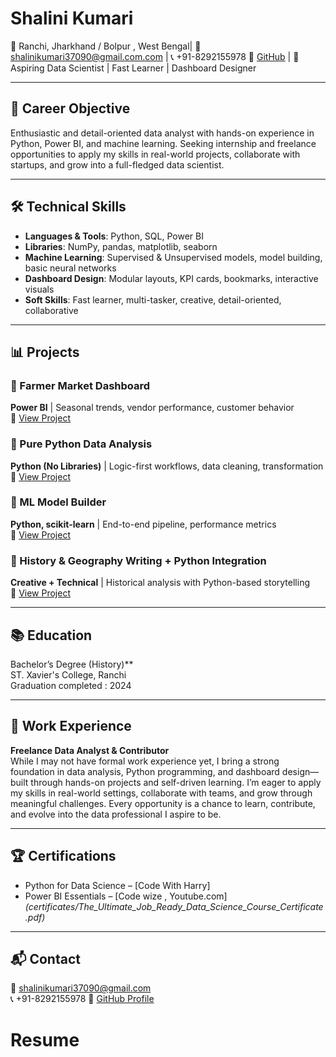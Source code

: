 # Shalini Kumari  
📍 Ranchi, Jharkhand / Bolpur , West Bengal| 📧 shalinikumari37090@gmail.com.com | 📞 +91-8292155978 
🔗 [GitHub](https://github.com/shalinikumari37090-source) | 💼 Aspiring Data Scientist | Fast Learner | Dashboard Designer

---

## 🎯 Career Objective

Enthusiastic and detail-oriented data analyst with hands-on experience in Python, Power BI, and machine learning. Seeking internship and freelance opportunities to apply my skills in real-world projects, collaborate with startups, and grow into a full-fledged data scientist.

---

## 🛠️ Technical Skills

- **Languages & Tools**: Python, SQL, Power BI  
- **Libraries**: NumPy, pandas, matplotlib, seaborn  
- **Machine Learning**: Supervised & Unsupervised models, model building, basic neural networks  
- **Dashboard Design**: Modular layouts, KPI cards, bookmarks, interactive visuals  
- **Soft Skills**: Fast learner, multi-tasker, creative, detail-oriented, collaborative

---

## 📊 Projects

### 🧺 Farmer Market Dashboard  
**Power BI** | Seasonal trends, vendor performance, customer behavior  
🔗 [View Project](https://github.com/shalinikumari37090-source/your-powerbi-repo)

### 🐍 Pure Python Data Analysis  
**Python (No Libraries)** | Logic-first workflows, data cleaning, transformation  
🔗 [View Project](https://github.com/shalinikumari37090-source/Data-analysis-using-pure-Python)

### 🤖 ML Model Builder  
**Python, scikit-learn** | End-to-end pipeline, performance metrics  
🔗 [View Project](https://github.com/shalinikumari37090-source/your-ml-repo)

### 🧠 History & Geography Writing + Python Integration  
**Creative + Technical** | Historical analysis with Python-based storytelling  
🔗 [View Project](https://github.com/shalinikumari37090-source/your-writing-repo)

---

## 📚 Education

Bachelor’s Degree (History)**  
ST. Xavier's College, Ranchi  
Graduation completed : 2024

---

## 💼 Work Experience

**Freelance Data Analyst & Contributor**  
While I may not have formal work experience yet, I bring a strong foundation in data analysis, Python programming, and dashboard design—built through hands-on projects and self-driven learning. I’m eager to apply my skills in real-world settings, collaborate with teams, and grow through meaningful challenges. Every opportunity is a chance to learn, contribute, and evolve into the data professional I aspire to be.

---

## 🏆 Certifications

- Python for Data Science – [Code With Harry]  
- Power BI Essentials – [Code wize , Youtube.com]  
*(certificates/The_Ultimate_Job_Ready_Data_Science_Course_Certificate.pdf)*

---

## 📬 Contact

📧 shalinikumari37090@gmail.com  
📞 +91-8292155978
🔗 [GitHub Profile](https://github.com/shalinikumari37090-source)
# Resume
